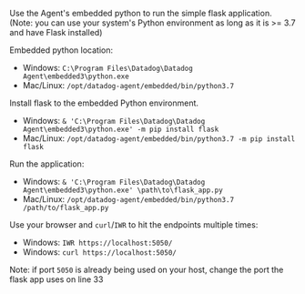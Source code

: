 Use the Agent's embedded python to run the simple flask application. (Note: you can use your system's Python environment as long as it is >= 3.7 and have Flask installed)

Embedded python location:

* Windows: `C:\Program Files\Datadog\Datadog Agent\embedded3\python.exe`
* Mac/Linux: `/opt/datadog-agent/embedded/bin/python3.7`

Install flask to the embedded Python environment.

* Windows: `& 'C:\Program Files\Datadog\Datadog Agent\embedded3\python.exe' -m pip install flask`
* Mac/Linux: `/opt/datadog-agent/embedded/bin/python3.7 -m pip install flask`

Run the application:

* Windows: `& 'C:\Program Files\Datadog\Datadog Agent\embedded3\python.exe' \path\to\flask_app.py`
* Mac/Linux: `/opt/datadog-agent/embedded/bin/python3.7 /path/to/flask_app.py`

Use your browser and `curl`/`IWR` to hit the endpoints multiple times:

* Windows: `IWR https://localhost:5050/`
* Windows: `curl https://localhost:5050/`

Note: if port `5050` is already being used on your host, change the port the flask app uses on line 33